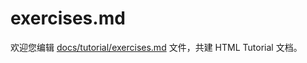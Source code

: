 exercises.md
===

欢迎您编辑 <a target="__blank" href="https://github.com/jaywcjlove/html-tutorial/blob/master/docs/tutorial/exercises.md">docs/tutorial/exercises.md</a> 文件，共建 HTML Tutorial 文档。
